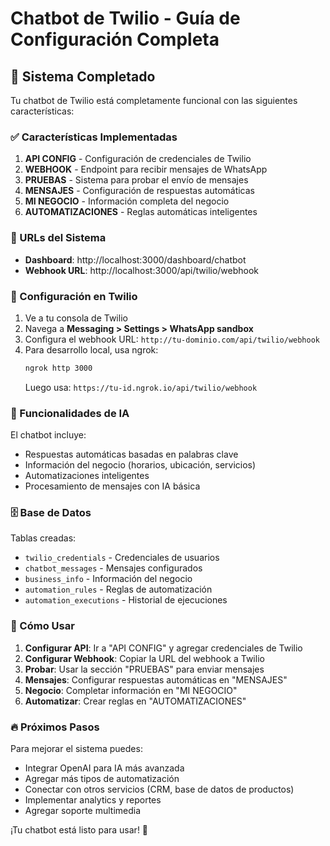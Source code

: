 # Chatbot de Twilio - Guía de Configuración Completa

## 🚀 Sistema Completado

Tu chatbot de Twilio está completamente funcional con las siguientes características:

### ✅ Características Implementadas

1. **API CONFIG** - Configuración de credenciales de Twilio
2. **WEBHOOK** - Endpoint para recibir mensajes de WhatsApp
3. **PRUEBAS** - Sistema para probar el envío de mensajes
4. **MENSAJES** - Configuración de respuestas automáticas
5. **MI NEGOCIO** - Información completa del negocio
6. **AUTOMATIZACIONES** - Reglas automáticas inteligentes

### 🔧 URLs del Sistema

- **Dashboard**: http://localhost:3000/dashboard/chatbot
- **Webhook URL**: http://localhost:3000/api/twilio/webhook

### 📱 Configuración en Twilio

1. Ve a tu consola de Twilio
2. Navega a **Messaging > Settings > WhatsApp sandbox**
3. Configura el webhook URL: `http://tu-dominio.com/api/twilio/webhook`
4. Para desarrollo local, usa ngrok:
   ```bash
   ngrok http 3000
   ```
   Luego usa: `https://tu-id.ngrok.io/api/twilio/webhook`

### 🤖 Funcionalidades de IA

El chatbot incluye:
- Respuestas automáticas basadas en palabras clave
- Información del negocio (horarios, ubicación, servicios)
- Automatizaciones inteligentes
- Procesamiento de mensajes con IA básica

### 🗄️ Base de Datos

Tablas creadas:
- `twilio_credentials` - Credenciales de usuarios
- `chatbot_messages` - Mensajes configurados
- `business_info` - Información del negocio
- `automation_rules` - Reglas de automatización
- `automation_executions` - Historial de ejecuciones

### 🎯 Cómo Usar

1. **Configurar API**: Ir a "API CONFIG" y agregar credenciales de Twilio
2. **Configurar Webhook**: Copiar la URL del webhook a Twilio
3. **Probar**: Usar la sección "PRUEBAS" para enviar mensajes
4. **Mensajes**: Configurar respuestas automáticas en "MENSAJES"
5. **Negocio**: Completar información en "MI NEGOCIO"
6. **Automatizar**: Crear reglas en "AUTOMATIZACIONES"

### 🔥 Próximos Pasos

Para mejorar el sistema puedes:
- Integrar OpenAI para IA más avanzada
- Agregar más tipos de automatización
- Conectar con otros servicios (CRM, base de datos de productos)
- Implementar analytics y reportes
- Agregar soporte multimedia

¡Tu chatbot está listo para usar! 🎉
